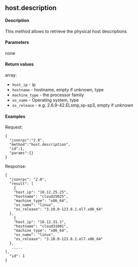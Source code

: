 host.description
----------------


#### Description

This method allows to retrieve the physical host descriptions

#### Parameters

none

#### Return values

array:

*  `host_ip` - ip
*  `hostname` - hostname, empty if unknown, type
*  `machine_type` - the processor family
*  `os_name` - Operating system, type
*  `os_release` - e.g. 2.6.9-42.ELsmp,xp-sp3, empty if unknown



#### Examples

Request: 

    {
      "jsonrpc":"2.0",
      "method":"host.description",
      "id":1,
      "params":{}
    }
    
Response: 

    {
      "jsonrpc": "2.0",
      "result": [
        {
        "host_ip": "10.12.25.25",
        "hostname": "cloud25025",
        "machine_type": "x86_64",
        "os_name": "linux",
        "os_release": "3.10.0-123.8.1.el7.x86_64"
      },
        {
        "host_ip": "10.12.31.1",
        "hostname": "cloud31001",
        "machine_type": "x86_64",
        "os_name": "linux",
        "os_release": "3.10.0-123.8.1.el7.x86_64"
      },
       .....
    ],
      "id": 1
    }



    


